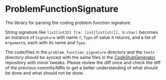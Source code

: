 # ProblemFunctionSignature
The library for parsing the coding problem function signature.

String signature like `list[int32] f(a: list[list[str]], b:char)`
becomes an instance of `Signature`
with name `f`, `Type` of value it returns, and a list of `Argument`s,
each with its name and `Type`.

The code/files in the `problem_function_signature` directory and the `tests` directory should be synced with the same files in the [CodeStubGenerator](https://github.com/InterviewKickstart/CodeStubGenerator) repository with minor tweaks. Please review the diff once and check the diff of the previous commits/MRs to get a better understanding of what should be done and what should not be done.
